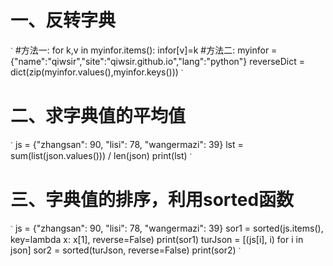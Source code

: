 # 一、反转字典
`ˋ`
#方法一:
for k,v in myinfor.items():
     infor[v]=k
#方法二:
myinfor =  {"name":"qiwsir","site":"qiwsir.github.io","lang":"python"}
reverseDict = dict(zip(myinfor.values(),myinfor.keys()))
`ˋ`

# 二、求字典值的平均值
`ˋ`
js = {"zhangsan": 90, "lisi": 78, "wangermazi": 39}
lst = sum(list(json.values())) / len(json)
print(lst)
`ˋ`

# 三、字典值的排序，利用sorted函数
`ˋ`
js = {"zhangsan": 90, "lisi": 78, "wangermazi": 39}
sor1 = sorted(js.items(), key=lambda x: x[1], reverse=False)
print(sor1)
turJson = [(js[i], i) for i in json]
sor2 = sorted(turJson, reverse=False)
print(sor2)
`ˋ`